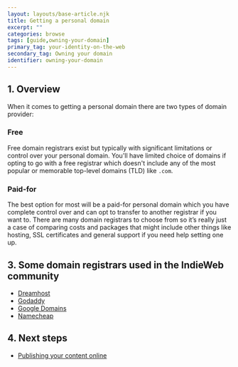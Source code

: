 ```yaml
---
layout: layouts/base-article.njk
title: Getting a personal domain
excerpt: ""
categories: browse
tags: [guide,owning-your-domain]
primary_tag: your-identity-on-the-web
secondary_tag: Owning your domain
identifier: owning-your-domain
---
```

## 1. Overview
When it comes to getting a personal domain there are two types of domain provider:

### Free
Free domain registrars exist but typically with significant limitations or control over your personal domain. You'll have limited choice of domains if opting to go with a free registrar which doesn't include any of the most popular or memorable top-level domains (TLD) like <code>.com</code>.

### Paid-for
The best option for most will be a paid-for personal domain which you have complete control over and can opt to transfer to another registrar if you want to. There are many domain registrars to choose from so it’s really just a case of comparing costs and packages that might include other things like hosting, SSL certificates and general support if you need help setting one up.

## 3. Some domain registrars used in the IndieWeb community
- [Dreamhost](https://www.dreamhost.com/)
- [Godaddy](https://godaddy.com/)
- [Google Domains](https://domains.google)
- [Namecheap](https://www.namecheap.com)

## 4. Next steps
- [Publishing your content online](/browse/publishing-your-content)